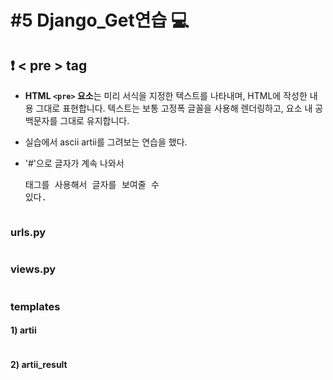 # #5 Django_Get연습 :computer:



## :exclamation: < pre > tag 

* **HTML `<pre>` 요소**는 미리 서식을 지정한 텍스트를 나타내며, HTML에 작성한 내용 그대로 표현합니다. 텍스트는 보통 고정폭 글꼴을 사용해 렌더링하고, 요소 내 공백문자를 그대로 유지합니다.

* 실습에서 ascii artii를 그려보는 연습을 했다.
* '#'으로 글자가 계속 나와서 <pre>태그를 사용해서 글자를 보여줄 수 있다.



### urls.py

```

```



### views.py

```

```



### templates

#### 		1) artii 

```

```

#### 	

#### 	2) artii_result

```

```







